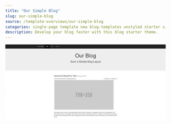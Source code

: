 ```yaml
---
title: "Our Simple Blog"
slug: our-simple-blog
source: /template-overviews/our-simple-blog
categories: single-page template new blog-templates unstyled starter single-column all
description: Develop your blog faster with this blog starter theme.
---
```


<img src="/img/our-simple-blog.jpg" class="img-fluid" alt="Our Blog Starter Theme">

